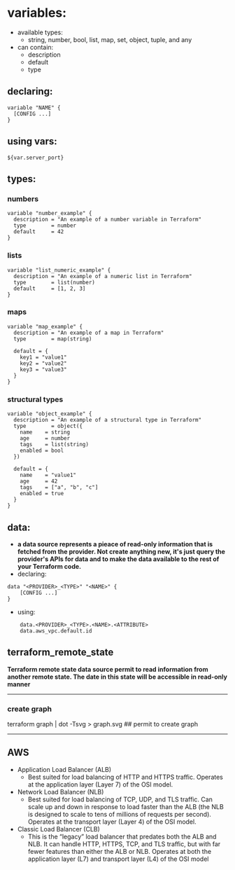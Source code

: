# variables:
* available types:
	* string, number, bool, list, map, set, object, tuple, and any
* can contain:
	* description 
	* default
	* type
## declaring:
```
variable "NAME" {
  [CONFIG ...]
}
```
## using vars:
```
${var.server_port}
```
## types: 
### numbers
```
variable "number_example" {
  description = "An example of a number variable in Terraform"
  type        = number
  default     = 42
}
```
### lists
```
variable "list_numeric_example" {
  description = "An example of a numeric list in Terraform"
  type        = list(number)
  default     = [1, 2, 3]
}
```
### maps
```
variable "map_example" {
  description = "An example of a map in Terraform"
  type        = map(string)

  default = {
    key1 = "value1"
    key2 = "value2"
    key3 = "value3"
  }
}
```
### structural types
```
variable "object_example" {
  description = "An example of a structural type in Terraform"
  type        = object({
    name    = string
    age     = number
    tags    = list(string)
    enabled = bool
  })

  default = {
    name    = "value1"
    age     = 42
    tags    = ["a", "b", "c"]
    enabled = true
  }
}
```
## data:
* __a data source represents a pieace of read-only information that is fetched from the provider. Not create anything new, it's just query the provider's APIs for data and to make the data available to the rest of your Terraform code.__
* declaring: 
```
data "<PROVIDER>_<TYPE>" "<NAME>" {
	[CONFIG ...]
}
```
* using: 
```
	data.<PROVIDER>_<TYPE>.<NAME>.<ATTRIBUTE> 
	data.aws_vpc.default.id
```

## terraform_remote_state
__Terraform remote state data source permit to read information from another remote state. The date in this state will be accessible in read-only manner__



-----------
### create graph
terraform graph | dot -Tsvg > graph.svg   ## permit to create graph

--------
## AWS 
* Application Load Balancer (ALB)
	* Best suited for load balancing of HTTP and HTTPS traffic. Operates at the application layer (Layer 7) of the OSI model.
* Network Load Balancer (NLB)
	* Best suited for load balancing of TCP, UDP, and TLS traffic. Can scale up and down in response to load faster than the ALB (the NLB is designed to scale to tens of millions of requests per second). Operates at the transport layer (Layer 4) of the OSI model.
* Classic Load Balancer (CLB)
	* This is the “legacy” load balancer that predates both the ALB and NLB. It can handle HTTP, HTTPS, TCP, and TLS traffic, but with far fewer features than either the ALB or NLB. Operates at both the application layer (L7) and transport layer (L4) of the OSI model

